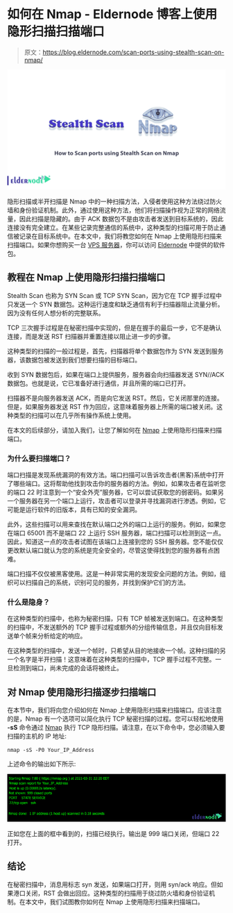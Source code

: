 # 如何在 Nmap - Eldernode 博客上使用隐形扫描扫描端口

> 原文：<https://blog.eldernode.com/scan-ports-using-stealth-scan-on-nmap/>

![How to Scan ports using Stealth Scan on Nmap](img/18162196628d29d1ebdaa38e946b0527.png)

隐形扫描或半开扫描是 Nmap 中的一种扫描方法，入侵者使用这种方法绕过防火墙和身份验证机制。此外，通过使用这种方法，他们将扫描操作视为正常的网络流量，因此扫描是隐藏的。由于 ACK 数据包不是由攻击者发送到目标系统的，因此连接没有完全建立。在某些记录完整通信的系统中，这种类型的扫描可用于防止通信被记录在目标系统中。在本文中，我们将教您如何在 Nmap 上使用隐形扫描来扫描端口。如果你想购买一台 [VPS 服务器](https://eldernode.com/vps/)，你可以访问 [Eldernode](https://eldernode.com/) 中提供的软件包。

## **教程在 Nmap 上使用隐形扫描扫描端口**

Stealth Scan 也称为 SYN Scan 或 TCP SYN Scan，因为它在 TCP 握手过程中只发送一个 SYN 数据包。这种运行速度和缺乏通信有利于扫描器阻止流量分析。因为没有任何人想分析的完整联系。

TCP 三次握手过程是在秘密扫描中实现的，但是在握手的最后一步，它不是确认连接，而是发送 RST 扫描器并重置连接以阻止进一步的步骤。

这种类型的扫描的一般过程是，首先，扫描器将单个数据包作为 SYN 发送到服务器，该数据包被发送到我们想要扫描的目标端口。

收到 SYN 数据包后，如果在端口上提供服务，服务器会向扫描器发送 SYN//ACK 数据包。也就是说，它已准备好进行通信，并且所需的端口已打开。

扫描器不是向服务器发送 ACK，而是向它发送 RST。然后，它关闭那里的连接。但是，如果服务器发送 RST 作为回应，这意味着服务器上所需的端口被关闭。这种类型的扫描可以在几乎所有操作系统上使用。

在本文的后续部分，请加入我们，让您了解如何在 [Nmap](https://blog.eldernode.com/introduction-nmap-tool-and-check-its-applications/) 上使用隐形扫描来扫描端口。

### **为什么要扫描端口？**

端口扫描是发现系统漏洞的有效方法。端口扫描可以告诉攻击者(黑客)系统中打开了哪些端口。这将帮助他找到攻击你的服务器的方法。例如，如果攻击者在监听您的端口 22 时注意到一个“安全外壳”服务器，它可以尝试获取您的弱密码。如果另一个服务器在另一个端口上运行，攻击者可以登录并寻找漏洞进行渗透。例如，它可能是运行软件的旧版本，具有已知的安全漏洞。

此外，这些扫描可以用来查找在默认端口之外的端口上运行的服务。例如，如果您在端口 65001 而不是端口 22 上运行 SSH 服务器，端口扫描可以检测到这一点。因此，知道这一点的攻击者试图在该端口上连接到您的 SSH 服务器。您不能仅仅更改默认端口就认为您的系统是完全安全的，尽管这使得找到您的服务器有点困难。

端口扫描不仅仅被黑客使用。这是一种非常实用的发现安全问题的方法。例如，组织可以扫描自己的系统，识别可见的服务，并找到保护它们的方法。

### **什么是隐身？**

在这种类型的扫描中，也称为秘密扫描，只有 TCP 帧被发送到端口。在这种类型的扫描中，不发送额外的 TCP 握手过程或额外的分组传输信息，并且仅向目标发送单个帧来分析给定的响应。

在这种类型的扫描中，发送一个帧时，只希望从目的地接收一个帧。这种扫描的另一个名字是半开扫描！这意味着在这种类型的扫描中，TCP 握手过程不完整。一旦检测到端口，尚未完成的会话将被终止。

## **对 Nmap 使用隐形扫描逐步扫描端口**

在本节中，我们将向您介绍如何在 Nmap 上使用隐形扫描来扫描端口。应该注意的是，Nmap 有一个选项可以简化执行 TCP 秘密扫描的过程。您可以轻松地使用 **-sS** 命令通过 [Nmap](https://blog.eldernode.com/tag/nmap/) 执行 TCP 隐形扫描。请注意，在以下命令中，您必须输入要扫描的主机的 IP 地址:

```
nmap -sS -P0 Your_IP_Address
```

上述命令的输出如下所示:

![how to use stealth scan on nmap](img/0798b685ccd6172981a6ef5590b91610.png)

正如您在上面的框中看到的，扫描已经执行。输出是 999 端口关闭，但端口 22 打开。

## 结论

在秘密扫描中，消息用标志 syn 发送，如果端口打开，则用 syn/ack 响应。但如果港口关闭，RST 会做出回应。这种类型的扫描用于绕过防火墙和身份验证机制。在本文中，我们试图教你如何在 Nmap 上使用隐形扫描来扫描端口。